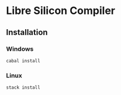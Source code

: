 # Libre Silicon Compiler

## Installation

### Windows

`cabal install`

### Linux

`stack install`
